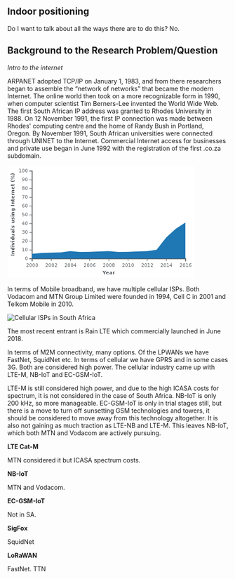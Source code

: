 ## Indoor positioning

Do I want to talk about all the ways there are to do this? No.


## Background to the Research Problem/Question

*Intro to the internet*

ARPANET adopted TCP/IP on January 1, 1983, and from there researchers began to assemble the “network of networks” that became the modern Internet. The online world then took on a more recognizable form in 1990, when computer scientist Tim Berners-Lee invented the World Wide Web. The first South African IP address was granted to Rhodes University in 1988. On 12 November 1991, the first IP connection was made between Rhodes' computing centre and the home of Randy Bush in Portland, Oregon. By November 1991, South African universities were connected through UNINET to the Internet. Commercial Internet access for businesses and private use began in June 1992 with the registration of the first .co.za subdomain.

![Internet users in South Africa showing penetration as a percentage of Internet users in the population](../images/475fb57b9d181a463240cc4efd04c5c5159e4fef.png)

In terms of Mobile broadband, we have multiple cellular ISPs. Both Vodacom and MTN Group Limited were founded in 1994, Cell C in 2001 and Telkom Mobile in 2010.

![Cellular ISPs in South Africa](C:\Users\d7rob\AppData\Roaming\Typora\typora-user-images\1552258651312.png)

The most recent entrant is Rain LTE which commercially launched in June 2018.

In terms of M2M connectivity, many options. Of the LPWANs we have FastNet, SquidNet etc. In terms of cellular we have GPRS and in some cases 3G. Both are considered high power. The cellular industry came up with LTE-M, NB-IoT and EC-GSM-IoT.

LTE-M is still considered high power, and due to the high ICASA costs for spectrum, it is not considered in the case of South Africa. NB-IoT is only 200 kHz, so more manageable. EC-GSM-IoT is only in trial stages still, but there is a move to turn off sunsetting GSM technologies and towers, it should be considered to move away from this technology altogether. It is also not gaining as much traction as LTE-NB and LTE-M. This leaves NB-IoT, which both MTN and Vodacom are actively pursuing.

**LTE Cat-M**

MTN considered it but ICASA spectrum costs.

**NB-IoT**

MTN and Vodacom.

**EC-GSM-IoT**

Not in SA.

**SigFox**

SquidNet

**LoRaWAN**

FastNet. TTN

